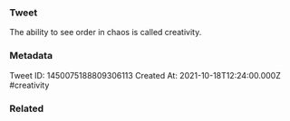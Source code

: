 ### Tweet
The ability to see order in chaos is called creativity.

### Metadata
Tweet ID: 1450075188809306113
Created At: 2021-10-18T12:24:00.000Z
#creativity

### Related

